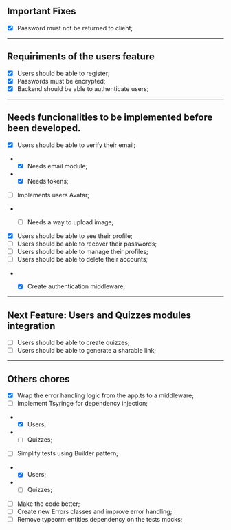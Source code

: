 ## Important Fixes
- [x] Password must not be returned to client;

------
## Requiriments of the users feature
- [x] Users should be able to register;
- [x] Passwords must be encrypted;
- [x] Backend should be able to authenticate users;

------
## Needs funcionalities to be implemented before been developed.
- [x] Users should be able to verify their email;
- - [x] Needs email module;
- - [x] Needs tokens;

- [ ] Implements users Avatar;
- - [ ] Needs a way to upload image;


- [x] Users should be able to see their profile;
- [ ] Users should be able to recover their passwords;
- [ ] Users should be able to manage their profiles;
- [ ] Users should be able to delete their accounts;
- - [x] Create authentication middleware;


------
## Next Feature: Users and Quizzes modules integration
- [ ] Users should be able to create quizzes;
- [ ] Users should be able to generate a sharable link;

------
## Others chores
- [x] Wrap the error handling logic from the app.ts to a middleware;
- [ ] Implement Tsyringe for dependency injection;
- - [x] Users;
- - [ ] Quizzes;
- [ ] Simplify tests using Builder pattern;
- - [x] Users;
- - [ ] Quizzes;
- [ ] Make the code better;
- [ ] Create new Errors classes and improve error handling;
- [ ] Remove typeorm entities dependency on the tests mocks;

